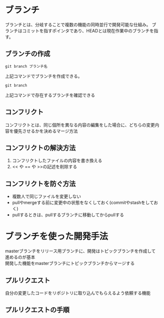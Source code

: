 # ブランチ
ブランチとは、分岐することで複数の機能の同時並行で開発可能な仕組み。
ブランチはコミットを指すポインタであり、HEADとは現在作業中のブランチを指す。

## ブランチの作成

```
git branch ブランチ名
```

上記コマンドでブランチを作成できる。

```
git branch
```

上記コマンドで存在するブランチを確認できる
## コンフリクト
コンフリクトとは、同じ個所を異なる内容の編集をした場合に、どちらの変更内容を優先させるかを決めるマージ方法  

## コンフリクトの解決方法
1. コンフリクトしたファイルの内容を書き換える
2. << や == や >>の記述を削除する

## コンフリクトを防ぐ方法
* 複数人で同じファイルを変更しない
* pullやmergeする前に変更中の状態をなくしておく(commitやstashをしておく)
* pullするときは、pullするブランチに移動してからpullする


# ブランチを使った開発手法
masterブランチをリリース用ブランチに、開発はトピックブランチを作成して進めるのが基本  
開発した機能をmasterブランチにトピックブランチからマージする  

## プルリクエスト
自分の変更したコードをリポジトリに取り込んでもらえるよう依頼する機能

## プルリクエストの手順

